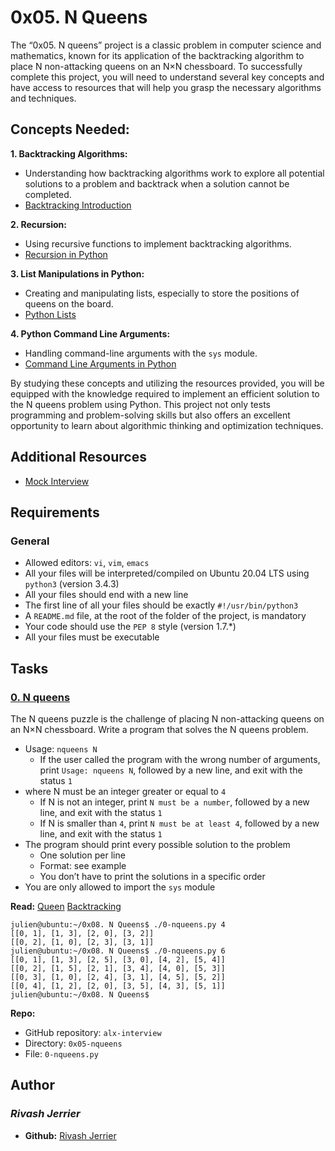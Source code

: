# 0x05. N Queens

The “0x05. N queens” project is a classic problem in computer science and mathematics, known for its application of the backtracking algorithm to place N non-attacking queens on an N×N chessboard. To successfully complete this project, you will need to understand several key concepts and have access to resources that will help you grasp the necessary algorithms and techniques.  

## Concepts Needed:
**1. Backtracking Algorithms:**
- Understanding how backtracking algorithms work to explore all potential solutions to a problem and backtrack when a solution cannot be completed.
- [Backtracking Introduction](https://www.geeksforgeeks.org/introduction-to-backtracking-data-structure-and-algorithm-tutorials/)  

**2. Recursion:**
- Using recursive functions to implement backtracking algorithms.
- [Recursion in Python](https://realpython.com/python-thinking-recursively/)  

**3. List Manipulations in Python:**
- Creating and manipulating lists, especially to store the positions of queens on the board.
- [Python Lists](https://docs.python.org/3/tutorial/datastructures.html)  

**4. Python Command Line Arguments:**
- Handling command-line arguments with the `sys` module.
- [Command Line Arguments in Python](https://docs.python.org/3.3/library/sys.html#sys.argv)  

By studying these concepts and utilizing the resources provided, you will be equipped with the knowledge required to implement an efficient solution to the N queens problem using Python. This project not only tests programming and problem-solving skills but also offers an excellent opportunity to learn about algorithmic thinking and optimization techniques.  

## Additional Resources
- [Mock Interview](https://www.youtube.com/watch?feature=shared&v=GneS80iYa7I)  

## Requirements
### General
- Allowed editors: `vi`, `vim`, `emacs`
- All your files will be interpreted/compiled on Ubuntu 20.04 LTS using `python3` (version 3.4.3)
- All your files should end with a new line
- The first line of all your files should be exactly `#!/usr/bin/python3`
- A `README.md` file, at the root of the folder of the project, is mandatory
- Your code should use the `PEP 8` style (version 1.7.*)
- All your files must be executable

## Tasks
### [0. N queens](./0-nqueens.py)
The N queens puzzle is the challenge of placing N non-attacking queens on an N×N chessboard. Write a program that solves the N queens problem.
- Usage: `nqueens N`
  - If the user called the program with the wrong number of arguments, print `Usage: nqueens N`, followed by a new line, and exit with the status `1`
- where N must be an integer greater or equal to `4`
  - If N is not an integer, print `N must be a number`, followed by a new line, and exit with the status `1`
  - If N is smaller than `4`, print `N must be at least 4`, followed by a new line, and exit with the status `1`
- The program should print every possible solution to the problem
  - One solution per line
  - Format: see example
  - You don’t have to print the solutions in a specific order
- You are only allowed to import the `sys` module  

**Read:** [Queen](https://en.wikipedia.org/wiki/Queen_%28chess%29) [Backtracking](https://en.wikipedia.org/wiki/Backtracking)
```
julien@ubuntu:~/0x08. N Queens$ ./0-nqueens.py 4
[[0, 1], [1, 3], [2, 0], [3, 2]]
[[0, 2], [1, 0], [2, 3], [3, 1]]
julien@ubuntu:~/0x08. N Queens$ ./0-nqueens.py 6
[[0, 1], [1, 3], [2, 5], [3, 0], [4, 2], [5, 4]]
[[0, 2], [1, 5], [2, 1], [3, 4], [4, 0], [5, 3]]
[[0, 3], [1, 0], [2, 4], [3, 1], [4, 5], [5, 2]]
[[0, 4], [1, 2], [2, 0], [3, 5], [4, 3], [5, 1]]
julien@ubuntu:~/0x08. N Queens$
```
**Repo:**
* GitHub repository: `alx-interview`
* Directory: `0x05-nqueens`
* File: `0-nqueens.py`

## Author
### _Rivash Jerrier_

- **Github:** [Rivash Jerrier](https://github.com/Rivashjerrier)
